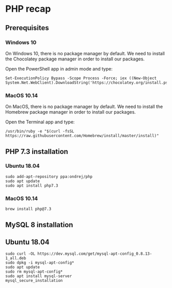 # PHP recap

## Prerequisites

### Windows 10

On Windows 10, there is no package manager by default. We need to install the Chocolatey package manager in order to install our packages.

Open the PowerShell app in admin mode and type:

```
Set-ExecutionPolicy Bypass -Scope Process -Force; iex ((New-Object System.Net.WebClient).DownloadString('https://chocolatey.org/install.ps1'))
```

### MacOS 10.14

On MacOS, there is no package manager by default. We need to install the Homebrew package manager in order to install our packages.

Open the Terminal app and type:
```
/usr/bin/ruby -e "$(curl -fsSL https://raw.githubusercontent.com/Homebrew/install/master/install)"
```

## PHP 7.3 installation

### Ubuntu 18.04

```
sudo add-apt-repository ppa:ondrej/php
sudo apt update
sudo apt install php7.3
```

### MacOS 10.14

```
brew install php@7.3
```

## MySQL 8 installation

## Ubuntu 18.04

```
sudo curl -OL https://dev.mysql.com/get/mysql-apt-config_0.8.13-1_all.deb
sudo dpkg -i mysql-apt-config*
sudo apt update
sudo rm mysql-apt-config*
sudo apt install mysql-server
mysql_secure_installation
```
